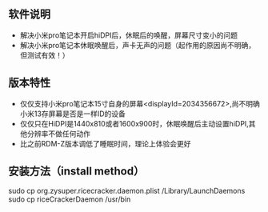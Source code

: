 ## 软件说明
- 解决小米pro笔记本开启hiDPI后，休眠后的唤醒，屏幕尺寸变小的问题
- 解决小米pro笔记本休眠唤醒后，声卡无声的问题（起作用的原因尚不明确，但测试有效！）

## 版本特性
- 仅仅支持小米pro笔记本15寸自身的屏幕<displayId=2034356672>,尚不明确小米13存屏幕是否是一样ID的设备
- 仅仅只在HiDPI是1440x810或者1600x900时，休眠唤醒后主动设置hiDPI,其他分辨率不做任何动作
- 比之前RDM-Z版本调低了睡眠时间，理论上体验会更好

## 安装方法（install method）

sudo cp org.zysuper.ricecracker.daemon.plist /Library/LaunchDaemons
sudo cp riceCrackerDaemon /usr/bin